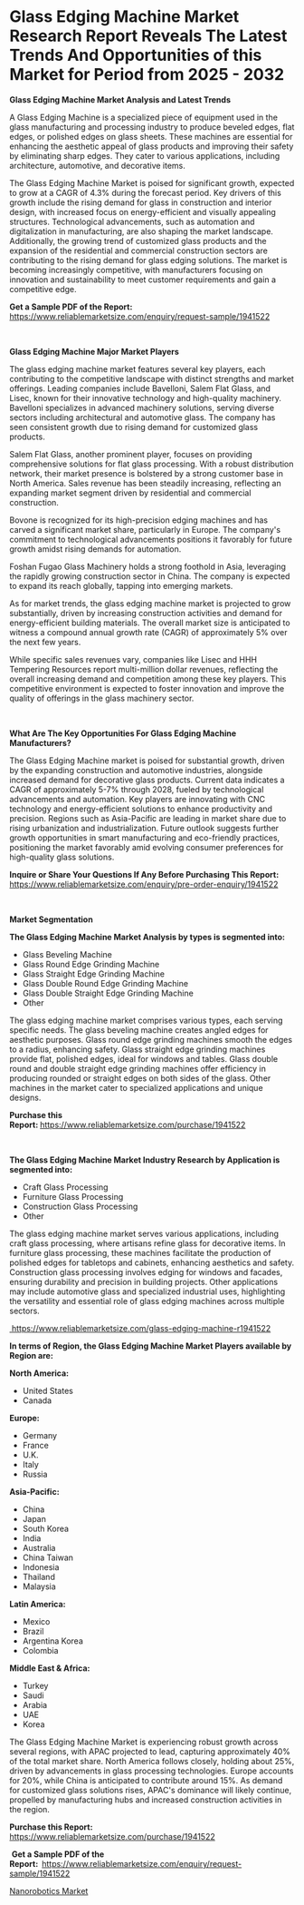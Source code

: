 <p><h1>Glass Edging Machine Market Research Report Reveals The Latest Trends And Opportunities of this Market for Period from 2025 - 2032</h1></p><p><strong>Glass Edging Machine Market Analysis and Latest Trends</strong></p>
<p><p>A Glass Edging Machine is a specialized piece of equipment used in the glass manufacturing and processing industry to produce beveled edges, flat edges, or polished edges on glass sheets. These machines are essential for enhancing the aesthetic appeal of glass products and improving their safety by eliminating sharp edges. They cater to various applications, including architecture, automotive, and decorative items.</p><p>The Glass Edging Machine Market is poised for significant growth, expected to grow at a CAGR of 4.3% during the forecast period. Key drivers of this growth include the rising demand for glass in construction and interior design, with increased focus on energy-efficient and visually appealing structures. Technological advancements, such as automation and digitalization in manufacturing, are also shaping the market landscape. Additionally, the growing trend of customized glass products and the expansion of the residential and commercial construction sectors are contributing to the rising demand for glass edging solutions. The market is becoming increasingly competitive, with manufacturers focusing on innovation and sustainability to meet customer requirements and gain a competitive edge.</p></p>
<p><strong>Get a Sample PDF of the Report:&nbsp;</strong> <a href="https://www.reliablemarketsize.com/enquiry/request-sample/1941522?utm_campaign=3563&utm_medium=2&utm_source=Github&utm_content=ia&utm_term=09042025&utm_id=glass-edging-machine">https://www.reliablemarketsize.com/enquiry/request-sample/1941522</a></p>
<p>&nbsp;</p>
<p><strong>Glass Edging Machine Major Market Players</strong></p>
<p><p>The glass edging machine market features several key players, each contributing to the competitive landscape with distinct strengths and market offerings. Leading companies include Bavelloni, Salem Flat Glass, and Lisec, known for their innovative technology and high-quality machinery. Bavelloni specializes in advanced machinery solutions, serving diverse sectors including architectural and automotive glass. The company has seen consistent growth due to rising demand for customized glass products.</p><p>Salem Flat Glass, another prominent player, focuses on providing comprehensive solutions for flat glass processing. With a robust distribution network, their market presence is bolstered by a strong customer base in North America. Sales revenue has been steadily increasing, reflecting an expanding market segment driven by residential and commercial construction.</p><p>Bovone is recognized for its high-precision edging machines and has carved a significant market share, particularly in Europe. The company's commitment to technological advancements positions it favorably for future growth amidst rising demands for automation.</p><p>Foshan Fugao Glass Machinery holds a strong foothold in Asia, leveraging the rapidly growing construction sector in China. The company is expected to expand its reach globally, tapping into emerging markets. </p><p>As for market trends, the glass edging machine market is projected to grow substantially, driven by increasing construction activities and demand for energy-efficient building materials. The overall market size is anticipated to witness a compound annual growth rate (CAGR) of approximately 5% over the next few years.</p><p>While specific sales revenues vary, companies like Lisec and HHH Tempering Resources report multi-million dollar revenues, reflecting the overall increasing demand and competition among these key players. This competitive environment is expected to foster innovation and improve the quality of offerings in the glass machinery sector.</p></p>
<p>&nbsp;</p>
<p><strong>What Are The Key Opportunities For Glass Edging Machine Manufacturers?</strong></p>
<p><p>The Glass Edging Machine market is poised for substantial growth, driven by the expanding construction and automotive industries, alongside increased demand for decorative glass products. Current data indicates a CAGR of approximately 5-7% through 2028, fueled by technological advancements and automation. Key players are innovating with CNC technology and energy-efficient solutions to enhance productivity and precision. Regions such as Asia-Pacific are leading in market share due to rising urbanization and industrialization. Future outlook suggests further growth opportunities in smart manufacturing and eco-friendly practices, positioning the market favorably amid evolving consumer preferences for high-quality glass solutions.</p></p>
<p><strong>Inquire or Share Your Questions If Any Before Purchasing This Report:</strong> <a href="https://www.reliablemarketsize.com/enquiry/pre-order-enquiry/1941522?utm_campaign=3563&utm_medium=2&utm_source=Github&utm_content=ia&utm_term=09042025&utm_id=glass-edging-machine">https://www.reliablemarketsize.com/enquiry/pre-order-enquiry/1941522</a></p>
<p>&nbsp;</p>
<p><strong>Market Segmentation</strong></p>
<p><strong>The Glass Edging Machine Market Analysis by types is segmented into:</strong></p>
<p><ul><li>Glass Beveling Machine</li><li>Glass Round Edge Grinding Machine</li><li>Glass Straight Edge Grinding Machine</li><li>Glass Double Round Edge Grinding Machine</li><li>Glass Double Straight Edge Grinding Machine</li><li>Other</li></ul></p>
<p><p>The glass edging machine market comprises various types, each serving specific needs. The glass beveling machine creates angled edges for aesthetic purposes. Glass round edge grinding machines smooth the edges to a radius, enhancing safety. Glass straight edge grinding machines provide flat, polished edges, ideal for windows and tables. Glass double round and double straight edge grinding machines offer efficiency in producing rounded or straight edges on both sides of the glass. Other machines in the market cater to specialized applications and unique designs.</p></p>
<p><strong>Purchase this Report:&nbsp;</strong><a href="https://www.reliablemarketsize.com/purchase/1941522?utm_campaign=3563&utm_medium=2&utm_source=Github&utm_content=ia&utm_term=09042025&utm_id=glass-edging-machine">https://www.reliablemarketsize.com/purchase/1941522</a></p>
<p>&nbsp;</p>
<p><strong>The Glass Edging Machine Market Industry Research by Application is segmented into:</strong></p>
<p><ul><li>Craft Glass Processing</li><li>Furniture Glass Processing</li><li>Construction Glass Processing</li><li>Other</li></ul></p>
<p><p>The glass edging machine market serves various applications, including craft glass processing, where artisans refine glass for decorative items. In furniture glass processing, these machines facilitate the production of polished edges for tabletops and cabinets, enhancing aesthetics and safety. Construction glass processing involves edging for windows and facades, ensuring durability and precision in building projects. Other applications may include automotive glass and specialized industrial uses, highlighting the versatility and essential role of glass edging machines across multiple sectors.</p></p>
<p><a href="https://www.reliablemarketsize.com/glass-edging-machine-r1941522?utm_campaign=3563&utm_medium=2&utm_source=Github&utm_content=ia&utm_term=09042025&utm_id=glass-edging-machine">&nbsp;https://www.reliablemarketsize.com/glass-edging-machine-r1941522</a></p>
<p><strong>In terms of Region, the Glass Edging Machine Market Players available by Region are:</strong></p>
<p>
    <p> <strong> North America: </strong>
        <ul>
            <li>United States</li>
            <li>Canada</li>
        </ul>
        </p> 
    <p> <strong> Europe: </strong>
        <ul>
            <li>Germany</li>
            <li>France</li>
            <li>U.K.</li>
            <li>Italy</li>
            <li>Russia</li>
        </ul>
        </p> 
    <p> <strong> Asia-Pacific: </strong>
        <ul>
            <li>China</li>
            <li>Japan</li>
            <li>South Korea</li>
            <li>India</li>
            <li>Australia</li>
            <li>China Taiwan</li>
            <li>Indonesia</li>
            <li>Thailand</li>
            <li>Malaysia</li>
        </ul>
        </p> 
    <p> <strong> Latin America: </strong>
        <ul>
            <li>Mexico</li>
            <li>Brazil</li>
            <li>Argentina Korea</li>
            <li>Colombia</li>
        </ul>
        </p> 
    <p> <strong> Middle East & Africa: </strong>
        <ul>
            <li>Turkey</li>
            <li>Saudi</li>
            <li>Arabia</li>
            <li>UAE</li>
            <li>Korea</li>
        </ul>
    </p>
    </p>
<p><p>The Glass Edging Machine Market is experiencing robust growth across several regions, with APAC projected to lead, capturing approximately 40% of the total market share. North America follows closely, holding about 25%, driven by advancements in glass processing technologies. Europe accounts for 20%, while China is anticipated to contribute around 15%. As demand for customized glass solutions rises, APAC's dominance will likely continue, propelled by manufacturing hubs and increased construction activities in the region.</p></p>
<p><strong>Purchase this Report: </strong><a href="https://www.reliablemarketsize.com/purchase/1941522?utm_campaign=3563&utm_medium=2&utm_source=Github&utm_content=ia&utm_term=09042025&utm_id=glass-edging-machine">https://www.reliablemarketsize.com/purchase/1941522</a></p>
<p>&nbsp;<strong>Get a Sample PDF of the Report:&nbsp;&nbsp;</strong><a href="https://www.reliablemarketsize.com/enquiry/request-sample/1941522?utm_campaign=3563&utm_medium=2&utm_source=Github&utm_content=ia&utm_term=09042025&utm_id=glass-edging-machine">https://www.reliablemarketsize.com/enquiry/request-sample/1941522</a></p>
<p><strong></strong></p>
<p><p><a href="https://github.com/hutchkloor4x/Market-Research-Report-List-1/blob/main/nanorobotics-market.md?utm_campaign=3563&utm_medium=2&utm_source=Github&utm_content=ia&utm_term=09042025&utm_id=glass-edging-machine">Nanorobotics Market</a></p></p>